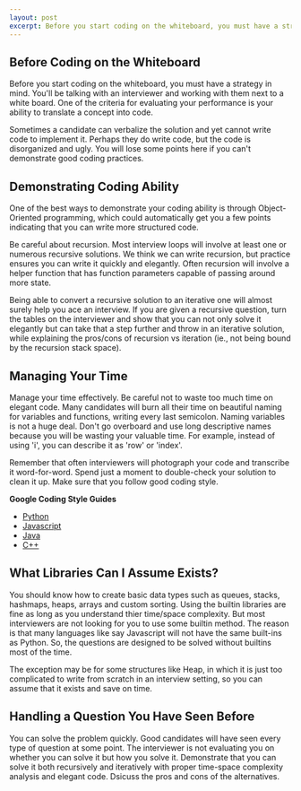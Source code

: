 ```yaml
---
layout: post
excerpt: Before you start coding on the whiteboard, you must have a strategy in mind. You'll be talking with an interviewer and working with them next to a white board. One of the criteria for evaluating your performance is your ability to translate a concept into code.
---
```


## Before Coding on the Whiteboard

Before you start coding on the whiteboard, you must have a strategy in mind. You'll be talking with an interviewer and working with them next to a white board. One of the criteria for evaluating your performance is your ability to translate a concept into code.

Sometimes a candidate can verbalize the solution and yet cannot write code to implement it. Perhaps they do write code, but the code is disorganized and ugly. You will lose some points here if you can't demonstrate good coding practices.

## Demonstrating Coding Ability

One of the best ways to demonstrate your coding ability is through Object-Oriented programming, which could automatically get you a few points indicating that you can write more structured code.

Be careful about recursion. Most interview loops will involve at least one or numerous recursive solutions. We think we can write recursion, but practice ensures you can write it quickly and elegantly. Often recursion will involve a helper function that has function parameters capable of passing around more state.

Being able to convert a recursive solution to an iterative one will almost surely help you ace an interview. If you are given a recursive question, turn the tables on the interviewer and show that you can not only solve it elegantly but can take that a step further and throw in an iterative solution, while explaining the pros/cons of recursion vs iteration (ie., not being bound by the recursion stack space).

## Managing Your Time

Manage your time effectively. Be careful not to waste too much time on elegant code. Many candidates will burn all their time on beautiful naming for variables and functions, writing every last semicolon. Naming variables is not a huge deal. Don't go overboard and use long descriptive names because you will be wasting your valuable time. For example, instead of using 'i', you can describe it as 'row' or 'index'.

Remember that often interviewers will photograph your code and transcribe it word-for-word. Spend just a moment to double-check your solution to clean it up. Make sure that you follow good coding style.

**Google Coding Style Guides**

- [Python](https://google.github.io/styleguide/pyguide.html) 
- [Javascript](https://google.github.io/styleguide/jsguide.html)
- [Java](https://google.github.io/styleguide/javaguide.html)
- [C++](https://google.github.io/styleguide/cppguide.html)

## What Libraries Can I Assume Exists?

You should know how to create basic data types such as queues, stacks, hashmaps, heaps, arrays and custom sorting. Using the builtin libraries are fine as long as you understand thier time/space complexity. But most interviewers are not looking for you to use some builtin method. The reason is that many languages like say Javascript will not have the same built-ins as Python. So, the questions are designed to be solved without builtins most of the time. 

The exception may be for some structures like Heap, in which it is just too complicated to write from scratch in an interview setting, so you can assume that it exists and save on time.

## Handling a Question You Have Seen Before

You can solve the problem quickly. Good candidates will have seen every type of question at some point. The interviewer is not evaluating you on whether you can solve it but how you solve it. Demonstrate that you can solve it both recursively and iteratively with proper time-space complexity analysis and elegant code. Dsicuss the pros and cons of the alternatives.


